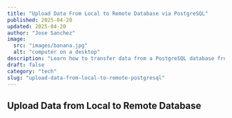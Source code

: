 ```yaml
---
title: "Upload Data From Local to Remote Database via PostgreSQL"
published: 2025-04-20
updated: 2025-04-20
author: "Jose Sanchez"
image:
  src: "images/banana.jpg"
  alt: "computer on a desktop"
description: "Learn how to transfer data from a PostgreSQL database from your local computer to a remote database service provider."
draft: false
category: "tech"
slug: "upload-data-from-local-to-remote-postgresql"
---
```


## Upload Data from Local to Remote Database